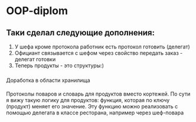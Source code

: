 # OOP-diplom

## Таки сделал следующие дополнения:
1. У шефа кроме протокола работник есть протокол готовить (делегат)
2. Официант связывается с шефом через свойство передать заказ - делегат готовки
3. Теперь продукты - это структуры:)

###
Доработка в области хранилища

####
Протоколы поваров и словарь для продуктов вместо кортежей. По сути я вижу такую логику для продуктов: функция, которая по ключу (продукт) меняет его значение. Эту функцию можно реализовать с помощью делегата в классе ресторана, например через шеф-повара